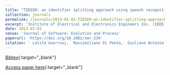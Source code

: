 ```yaml
---
title: "TIDIER: an identifier splitting approach using speech recognition techniques"
collection: journals
permalink: /journals/2013-01-01-TIDIER-an-identifier-splitting-approach-using-speech-recognition-techniques
excerpt: 'Institute of Electrical and Electronics Engineers Inc. (IEEE), Chichester, UK, Scopus ID: 2-s2.0-84883654687, Cited by: 22'
date: 2013-01-01
venue: 'Journal of Software: Evolution and Process'
paperurl: 'https://doi.org/10.1002/smr.539'
citation: ' Latifa Guerrouj,  Massimiliano Di Penta,  Giuliano Antoniol,  Yann-Ga&quot;el Gu&apos;eh&apos;eneuc, &quot;TIDIER: an identifier splitting approach using speech recognition techniques.&quot; Journal of Software: Evolution and Process, 2013.'
---
```

[Bibtex](https://dblp.org/rec/bib/journals/smr/GuerroujPAG13){:target="_blank"}

[Access paper here](https://doi.org/10.1002/smr.539){:target="_blank"}
